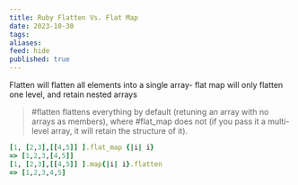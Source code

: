 ```yaml
---
title: Ruby Flatten Vs. Flat Map
date: 2023-10-30
tags: 
aliases: 
feed: hide
published: true
---
```

Flatten will flatten all elements into a single array- flat map will only flatten one level, and retain nested arrays

>#flatten flattens everything by default (retuning an array with no arrays as members), where #flat_map does not (if you pass it a multi-level array, it will retain the structure of it).

```ruby
[1, [2,3],[[4,5]] ].flat_map {|i| i}
=> [1,2,3,[4,5]]
[1, [2,3],[[4,5]] ].map{|i| i}.flatten
=> [1,2,3,4,5]
```
